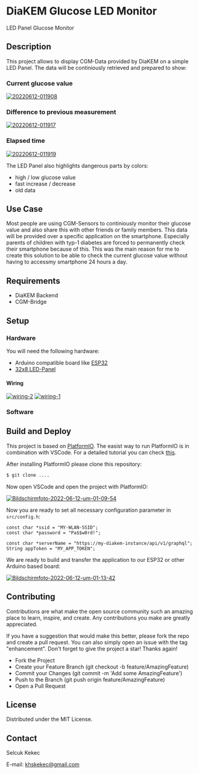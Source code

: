 # DiaKEM Glucose LED Monitor

LED Panel Glucose Monitor

## Description

This project allows to display CGM-Data provided by DiaKEM on a simple LED Panel. The data will be continiously retrieved and prepared to show:

### Current glucose value

<a href="https://ibb.co/7JDZZXZ"><img src="https://i.ibb.co/TBG77k7/20220612-011908.jpg" alt="20220612-011908" border="0"></a>

### Difference to previous measurement

<a href="https://ibb.co/GJ1F32h"><img src="https://i.ibb.co/fSKQGpc/20220612-011917.jpg" alt="20220612-011917" border="0"></a>

### Elapsed time

<a href="https://ibb.co/NmhN8X1"><img src="https://i.ibb.co/wwHQ9TJ/20220612-011919.jpg" alt="20220612-011919" border="0"></a>

The LED Panel also highlights dangerous parts by colors:

* high / low glucose value
* fast  increase / decrease
* old data

## Use Case

Most people are using CGM-Sensors to continiously monitor their glucose value and also share this with other friends or family members. This data will
be provided over a specific application on the smartphone. Especially parents of children with typ-1 diabetes are forced to permanently check their
smartphone because of this. This was the main reason for me to create this solution to be able to check the current glucose value without having to accessmy smartphone 24 hours a day.

## Requirements

* DiaKEM Backend
* CGM-Bridge

## Setup

### Hardware

You will need the following hardware:

* Arduino compatible board like [ESP32](https://www.alibaba.com/product-detail/Wholesale-ESP32-ESP32S-ESP32-DEVKIT-V1_1600135879207.html?spm=a2700.galleryofferlist.normal_offer.d_title.75ee5a8fznPakc&s=p)
* [32x8 LED-Panel](https://www.alibaba.com/product-detail/Bendable-Pixel-Matrix-Programmable-RGB-SMD_62535391592.html?spm=a2700.galleryofferlist.normal_offer.d_image.1d4b781cYiWWla<F10>)

#### Wiring

<a href="https://ibb.co/kQGHZYL"><img src="https://i.ibb.co/Ln0kK4T/wiring-2.jpg" alt="wiring-2" border="0"></a>
<a href="https://ibb.co/NFgvh0V"><img src="https://i.ibb.co/7Sxfc3Y/wiring-1.jpg" alt="wiring-1" border="0"></a>

### Software

## Build and Deploy

This project is based on [PlatformIO](https://platformio.org/). The easist way to run PlatformIO is in combination with VSCode.
For a detailed tutorial you can check [this](https://docs.platformio.org/en/latest/integration/ide/vscode.html#ide-vscode).

After installing PlatformIO please clone this repository:

```bash
$ git clone ....
```

Now open VSCode and open the project with PlatformIO:

<a href="https://ibb.co/XLy06Nh"><img src="https://i.ibb.co/B34WvdX/Bildschirmfoto-2022-06-12-um-01-09-54.png" alt="Bildschirmfoto-2022-06-12-um-01-09-54" border="0"></a>

Now you are ready to set all necessary configuration parameter in `src/config.h`:

```
const char *ssid = "MY-WLAN-SSID";
const char *password = "Pa$$w0rd!";

const char *serverName = "https://my-diakem-instance/api/v1/graphql";
String appToken = "MY_APP_TOKEN";
```

We are ready to build and transfer the application to our ESP32 or other Arduino based board:

<a href="https://ibb.co/hHsw5ZS"><img src="https://i.ibb.co/92nSXV7/Bildschirmfoto-2022-06-12-um-01-13-42.png" alt="Bildschirmfoto-2022-06-12-um-01-13-42" border="0"></a>

## Contributing

Contributions are what make the open source community such an amazing place to learn, inspire, and create. 
Any contributions you make are greatly appreciated.

If you have a suggestion that would make this better, please fork the repo and create a pull request. 
You can also simply open an issue with the tag "enhancement". Don't forget to give the project a star! Thanks again!

* Fork the Project
* Create your Feature Branch (git checkout -b feature/AmazingFeature)
* Commit your Changes (git commit -m 'Add some AmazingFeature')
* Push to the Branch (git push origin feature/AmazingFeature)
* Open a Pull Request

## License

Distributed under the MIT License.

## Contact

Selcuk Kekec

E-mail: [khskekec@gmail.com](khskekec@gmail.com)
